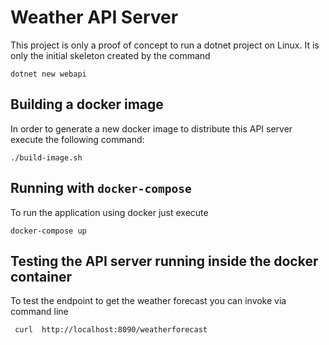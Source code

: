 # Weather API Server

This project is only a proof of concept to run a dotnet project on Linux.
It is only the initial skeleton created by the command

    dotnet new webapi

## Building a docker image
In order to generate a new docker image to distribute this API server execute
the following command:

    ./build-image.sh
 
 ## Running with `docker-compose`
To run the application using docker just execute
 
    docker-compose up
 
 ## Testing the API server running inside the docker container
 To test the endpoint to get the weather forecast you can invoke via command line
 
     curl  http://localhost:8090/weatherforecast
 
 
